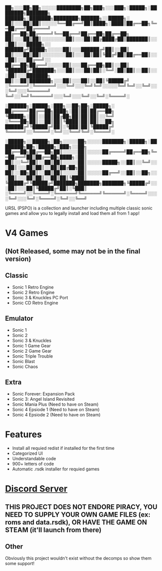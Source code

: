 
██╗░░░██╗██╗░░░░░████████╗██╗███╗░░░███╗░█████╗░████████╗███████╗  ██████╗░███████╗████████╗██████╗░░█████╗░
██║░░░██║██║░░░░░╚══██╔══╝██║████╗░████║██╔══██╗╚══██╔══╝██╔════╝  ██╔══██╗██╔════╝╚══██╔══╝██╔══██╗██╔══██╗
██║░░░██║██║░░░░░░░░██║░░░██║██╔████╔██║███████║░░░██║░░░█████╗░░  ██████╔╝█████╗░░░░░██║░░░██████╔╝██║░░██║
██║░░░██║██║░░░░░░░░██║░░░██║██║╚██╔╝██║██╔══██║░░░██║░░░██╔══╝░░  ██╔══██╗██╔══╝░░░░░██║░░░██╔══██╗██║░░██║
╚██████╔╝███████╗░░░██║░░░██║██║░╚═╝░██║██║░░██║░░░██║░░░███████╗  ██║░░██║███████╗░░░██║░░░██║░░██║╚█████╔╝
░╚═════╝░╚══════╝░░░╚═╝░░░╚═╝╚═╝░░░░░╚═╝╚═╝░░╚═╝░░░╚═╝░░░╚══════╝  ╚═╝░░╚═╝╚══════╝░░░╚═╝░░░╚═╝░░╚═╝░╚════╝░

░██████╗░█████╗░███╗░░██╗██╗░█████╗░
██╔════╝██╔══██╗████╗░██║██║██╔══██╗
╚█████╗░██║░░██║██╔██╗██║██║██║░░╚═╝
░╚═══██╗██║░░██║██║╚████║██║██║░░██╗
██████╔╝╚█████╔╝██║░╚███║██║╚█████╔╝
╚═════╝░░╚════╝░╚═╝░░╚══╝╚═╝░╚════╝░

░█████╗░░█████╗░██╗░░░░░██╗░░░░░███████╗░█████╗░████████╗██╗░█████╗░███╗░░██╗
██╔══██╗██╔══██╗██║░░░░░██║░░░░░██╔════╝██╔══██╗╚══██╔══╝██║██╔══██╗████╗░██║
██║░░╚═╝██║░░██║██║░░░░░██║░░░░░█████╗░░██║░░╚═╝░░░██║░░░██║██║░░██║██╔██╗██║
██║░░██╗██║░░██║██║░░░░░██║░░░░░██╔══╝░░██║░░██╗░░░██║░░░██║██║░░██║██║╚████║
╚█████╔╝╚█████╔╝███████╗███████╗███████╗╚█████╔╝░░░██║░░░██║╚█████╔╝██║░╚███║
░╚════╝░░╚════╝░╚══════╝╚══════╝╚══════╝░╚════╝░░░░╚═╝░░░╚═╝░╚════╝░╚═╝░░╚══╝

URSL (PSPO) is a collection and launcher including multiple classic sonic games and allow you to legally install and  load them all from 1 app!

# V4 Games 
## (Not Released, some may not be in the final version)

## Classic

- Sonic 1 Retro Engine
- Sonic 2 Retro Engine
- Sonic 3 & Knuckles PC Port
- Sonic CD Retro Engine

## Emulator
- Sonic 1
- Sonic 2 
- Sonic 3 & Knuckles
- Sonic 1 Game Gear
- Sonic 2 Game Gear
- Sonic Triple Trouble
- Sonic Blast
- Sonic Chaos

## Extra 

- Sonic Forever: Expansion Pack
- Sonic 3: Angel Island Revisited
- Sonic Mania Plus (Need to have on Steam) 
- Sonic 4 Epsiode 1 (Need to have on Steam)
- Sonic 4 Epsiode 2 (Need to have on Steam)

# Features
- Install all requied redist if installed for the first time
- Categorized UI
- Understandable code
- 900+ letters of code 
- Automatic .rsdk installer for requied games
#
# [Discord Server](https://discord.gg/kSM2C7QSmU)

## THIS PROJECT DOES NOT ENDORE PIRACY, YOU NEED TO SUPPLY YOUR OWN GAME FILES (ex: roms and data.rsdk), OR HAVE THE GAME ON STEAM (it'll launch from there)

## Other

Obviously this project wouldn't exist without the decomps so show them some support!
